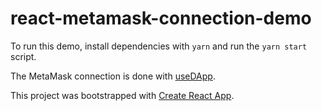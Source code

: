 # react-metamask-connection-demo

To run this demo, install dependencies with `yarn` and run the `yarn start` script.

The MetaMask connection is done with [useDApp](https://github.com/EthWorks/useDApp/).

This project was bootstrapped with [Create React App](https://github.com/facebook/create-react-app).
